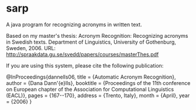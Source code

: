 # sarp

A java program for recognizing acronyms in written text. 

Based on my master's thesis: 
Acronym Recognition: Recognizing acronyms in Swedish texts. Department of Linguistics, University of Gothenburg, Sweden, 2006. 
URL: http://spraakdata.gu.se/svedd/papers/courses/masterThes.pdf

If you are using this system, please cite the following publication:

@InProceedings{dannells06,
title = {Automatic Acronym Recognition},
author = {Dana Dann\'{e}lls},
booktitle = {Proceedings of the 11th conference on European chapter of the Association for Computational Linguistics (EACL)},
pages = {167--170},
address = {Trento, Italy},
month = {April},
year = {2006}
} 
